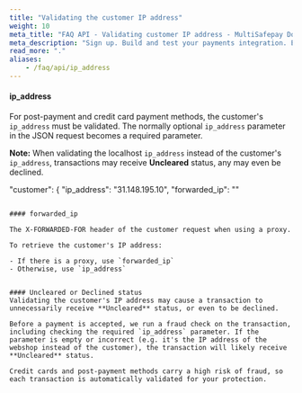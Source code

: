 ```yaml
---
title: "Validating the customer IP address"
weight: 10
meta_title: "FAQ API - Validating customer IP address - MultiSafepay Docs"
meta_description: "Sign up. Build and test your payments integration. Explore our products and services. Use our API Reference, SDKs, and wrappers. Get support."
read_more: "."
aliases:
    - /faq/api/ip_address
---
```


#### ip_address
For post-payment and credit card payment methods, the customer's `ip_address` must be validated. The normally optional `ip_address` parameter in the JSON request becomes a required parameter.

**Note:** When validating the localhost `ip_address` instead of the customer's `ip_address`, transactions may receive **Uncleared** status, any may even be declined.


   "customer": {
        "ip_address": "31.148.195.10",
        "forwarded_ip": "" 
```

#### forwarded_ip

The X-FORWARDED-FOR header of the customer request when using a proxy.

To retrieve the customer's IP address:

- If there is a proxy, use `forwarded_ip`
- Otherwise, use `ip_address`


#### Uncleared or Declined status
Validating the customer's IP address may cause a transaction to unnecessarily receive **Uncleared** status, or even to be declined. 

Before a payment is accepted, we run a fraud check on the transaction, including checking the required `ip_address` parameter. If the parameter is empty or incorrect (e.g. it's the IP address of the webshop instead of the customer), the transaction will likely receive **Uncleared** status. 

Credit cards and post-payment methods carry a high risk of fraud, so each transaction is automatically validated for your protection. 
